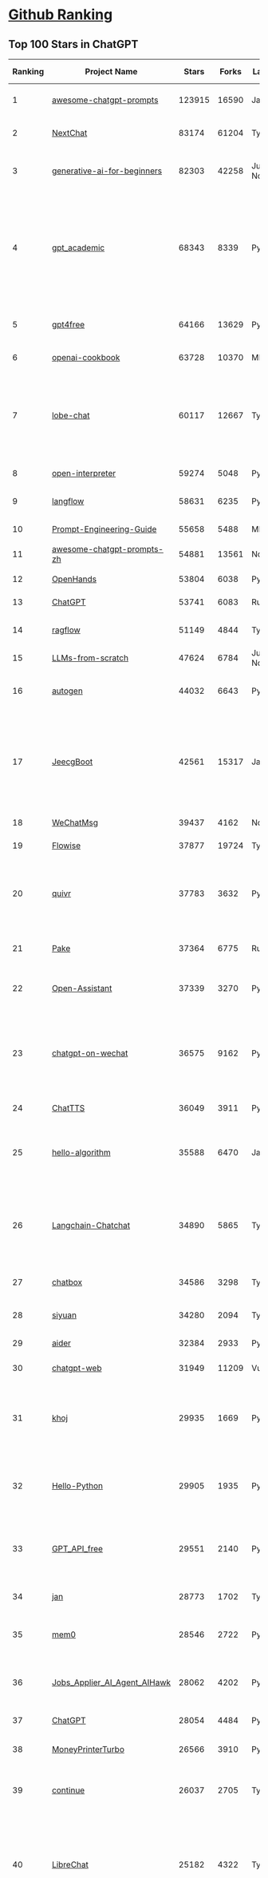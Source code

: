 [Github Ranking](../README.md)
==========

## Top 100 Stars in ChatGPT

| Ranking | Project Name | Stars | Forks | Language | Open Issues | Description | Last Commit |
| ------- | ------------ | ----- | ----- | -------- | ----------- | ----------- | ----------- |
| 1 | [awesome-chatgpt-prompts](https://github.com/f/awesome-chatgpt-prompts) | 123915 | 16590 | JavaScript | 0 | This repo includes ChatGPT prompt curation to use ChatGPT and other LLM tools better. | 2025-04-30T18:07:10Z |
| 2 | [NextChat](https://github.com/ChatGPTNextWeb/NextChat) | 83174 | 61204 | TypeScript | 626 | ✨ Light and Fast AI Assistant. Support: Web \| iOS \| MacOS \| Android \|  Linux \| Windows | 2025-04-19T08:00:42Z |
| 3 | [generative-ai-for-beginners](https://github.com/microsoft/generative-ai-for-beginners) | 82303 | 42258 | Jupyter Notebook | 10 | 21 Lessons, Get Started Building with Generative AI  🔗 https://microsoft.github.io/generative-ai-for-beginners/ | 2025-05-05T03:24:25Z |
| 4 | [gpt_academic](https://github.com/binary-husky/gpt_academic) | 68343 | 8339 | Python | 252 | 为GPT/GLM等LLM大语言模型提供实用化交互接口，特别优化论文阅读/润色/写作体验，模块化设计，支持自定义快捷按钮&函数插件，支持Python和C++等项目剖析&自译解功能，PDF/LaTex论文翻译&总结功能，支持并行问询多种LLM模型，支持chatglm3等本地模型。接入通义千问, deepseekcoder, 讯飞星火, 文心一言, llama2, rwkv, claude2, moss等。 | 2025-04-29T03:10:49Z |
| 5 | [gpt4free](https://github.com/xtekky/gpt4free) | 64166 | 13629 | Python | 25 | The official gpt4free repository \| various collection of powerful language models \| o4, o3 and deepseek r1, gpt-4.1, gemini 2.5 | 2025-05-02T15:12:17Z |
| 6 | [openai-cookbook](https://github.com/openai/openai-cookbook) | 63728 | 10370 | MDX | 31 | Examples and guides for using the OpenAI API | 2025-05-05T01:17:24Z |
| 7 | [lobe-chat](https://github.com/lobehub/lobe-chat) | 60117 | 12667 | TypeScript | 724 | 🤯 Lobe Chat - an open-source, modern-design AI chat framework. Supports Multi AI Providers( OpenAI / Claude 3 / Gemini / Ollama / DeepSeek / Qwen), Knowledge Base (file upload / knowledge management / RAG ), Multi-Modals (Plugins/Artifacts) and Thinking. One-click FREE deployment of your private ChatGPT/ Claude / DeepSeek application. | 2025-05-05T00:33:45Z |
| 8 | [open-interpreter](https://github.com/OpenInterpreter/open-interpreter) | 59274 | 5048 | Python | 216 | A natural language interface for computers | 2025-04-23T07:18:30Z |
| 9 | [langflow](https://github.com/langflow-ai/langflow) | 58631 | 6235 | Python | 418 | Langflow is a powerful tool for building and deploying AI-powered agents and workflows. | 2025-05-05T00:46:51Z |
| 10 | [Prompt-Engineering-Guide](https://github.com/dair-ai/Prompt-Engineering-Guide) | 55658 | 5488 | MDX | 142 | 🐙 Guides, papers, lecture, notebooks and resources for prompt engineering | 2025-04-25T13:35:45Z |
| 11 | [awesome-chatgpt-prompts-zh](https://github.com/PlexPt/awesome-chatgpt-prompts-zh) | 54881 | 13561 | None | 38 | ChatGPT 中文调教指南。各种场景使用指南。学习怎么让它听你的话。 | 2025-01-01T08:34:33Z |
| 12 | [OpenHands](https://github.com/All-Hands-AI/OpenHands) | 53804 | 6038 | Python | 189 | 🙌 OpenHands: Code Less, Make More | 2025-05-05T03:20:42Z |
| 13 | [ChatGPT](https://github.com/lencx/ChatGPT) | 53741 | 6083 | Rust | 797 | 🔮 ChatGPT Desktop Application (Mac, Windows and Linux) | 2024-08-29T17:58:11Z |
| 14 | [ragflow](https://github.com/infiniflow/ragflow) | 51149 | 4844 | TypeScript | 1985 | RAGFlow is an open-source RAG (Retrieval-Augmented Generation) engine based on deep document understanding. | 2025-05-03T13:09:58Z |
| 15 | [LLMs-from-scratch](https://github.com/rasbt/LLMs-from-scratch) | 47624 | 6784 | Jupyter Notebook | 0 | Implement a ChatGPT-like LLM in PyTorch from scratch, step by step | 2025-04-20T02:16:18Z |
| 16 | [autogen](https://github.com/microsoft/autogen) | 44032 | 6643 | Python | 493 | A programming framework for agentic AI 🤖 PyPi: autogen-agentchat Discord: https://aka.ms/autogen-discord Office Hour: https://aka.ms/autogen-officehour | 2025-05-02T22:57:07Z |
| 17 | [JeecgBoot](https://github.com/jeecgboot/JeecgBoot) | 42561 | 15317 | Java | 37 | 🔥一款基于AIGC和低代码引擎的AI低代码平台，旨在帮助企业快速实现低代码开发和构建、部署个性化的 AI 应用。 前后端分离 SpringBoot，SpringCloud，Ant Design&Vue3，Mybatis，Shiro！强大的代码生成器让前后端代码一键生成，无需写任何代码! 成套AI大模型功能: AI模型管理、AI应用、知识库、AI流程编排、AI对话助手等； | 2025-05-04T09:34:00Z |
| 18 | [WeChatMsg](https://github.com/LC044/WeChatMsg) | 39437 | 4162 | None | 0 | None | 2025-04-26T17:26:17Z |
| 19 | [Flowise](https://github.com/FlowiseAI/Flowise) | 37877 | 19724 | TypeScript | 543 | Drag & drop UI to build your customized LLM flow | 2025-05-04T15:30:31Z |
| 20 | [quivr](https://github.com/QuivrHQ/quivr) | 37783 | 3632 | Python | 6 | Opiniated RAG for integrating GenAI in your apps 🧠   Focus on your product rather than the RAG. Easy integration in existing products with customisation!  Any LLM: GPT4, Groq, Llama. Any Vectorstore: PGVector, Faiss. Any Files. Anyway you want.  | 2025-05-01T21:32:58Z |
| 21 | [Pake](https://github.com/tw93/Pake) | 37364 | 6775 | Rust | 51 | 🤱🏻 Turn any webpage into a desktop app with Rust.  🤱🏻 利用 Rust 轻松构建轻量级多端桌面应用 | 2025-03-25T12:35:16Z |
| 22 | [Open-Assistant](https://github.com/LAION-AI/Open-Assistant) | 37339 | 3270 | Python | 227 | OpenAssistant is a chat-based assistant that understands tasks, can interact with third-party systems, and retrieve information dynamically to do so. | 2024-08-17T01:55:35Z |
| 23 | [chatgpt-on-wechat](https://github.com/zhayujie/chatgpt-on-wechat) | 36575 | 9162 | Python | 290 | 基于大模型搭建的聊天机器人，同时支持 微信公众号、企业微信应用、飞书、钉钉 等接入，可选择GPT4.1/GPT-4o/GPT-o1/ DeepSeek/Claude/文心一言/讯飞星火/通义千问/ Gemini/GLM-4/Kimi/LinkAI，能处理文本、语音和图片，访问操作系统和互联网，支持基于自有知识库进行定制企业智能客服。 | 2025-04-20T09:22:54Z |
| 24 | [ChatTTS](https://github.com/2noise/ChatTTS) | 36049 | 3911 | Python | 63 | A generative speech model for daily dialogue. | 2025-03-14T03:34:46Z |
| 25 | [hello-algorithm](https://github.com/geekxh/hello-algorithm) | 35588 | 6470 | Java | 12 | 🌍 针对小白的算法训练 \| 包括四部分：①.大厂面经 ②.力扣图解  ③.千本开源电子书 ④.百张技术思维导图（项目花了上百小时，希望可以点 star 支持，🌹感谢~）推荐免费ChatGPT使用网站 | 2023-06-13T04:13:17Z |
| 26 | [Langchain-Chatchat](https://github.com/chatchat-space/Langchain-Chatchat) | 34890 | 5865 | TypeScript | 195 | Langchain-Chatchat（原Langchain-ChatGLM）基于 Langchain 与 ChatGLM, Qwen 与 Llama 等语言模型的 RAG 与 Agent 应用 \| Langchain-Chatchat (formerly langchain-ChatGLM), local knowledge based LLM (like ChatGLM, Qwen and Llama) RAG and Agent app with langchain  | 2025-03-25T15:45:51Z |
| 27 | [chatbox](https://github.com/chatboxai/chatbox) | 34586 | 3298 | TypeScript | 677 | User-friendly Desktop Client App for AI Models/LLMs (GPT, Claude, Gemini, Ollama...) | 2025-04-27T14:53:01Z |
| 28 | [siyuan](https://github.com/siyuan-note/siyuan) | 34280 | 2094 | TypeScript | 336 | A privacy-first, self-hosted, fully open source personal knowledge management software, written in typescript and golang. | 2025-05-05T03:44:03Z |
| 29 | [aider](https://github.com/Aider-AI/aider) | 32384 | 2933 | Python | 780 | aider is AI pair programming in your terminal | 2025-05-02T14:21:29Z |
| 30 | [chatgpt-web](https://github.com/Chanzhaoyu/chatgpt-web) | 31949 | 11209 | Vue | 0 | 用 Express 和  Vue3 搭建的 ChatGPT 演示网页 | 2024-08-16T15:26:57Z |
| 31 | [khoj](https://github.com/khoj-ai/khoj) | 29935 | 1669 | Python | 67 | Your AI second brain. Self-hostable. Get answers from the web or your docs. Build custom agents, schedule automations, do deep research. Turn any online or local LLM into your personal, autonomous AI (gpt, claude, gemini, llama, qwen, mistral). Get started - free. | 2025-05-03T02:29:40Z |
| 32 | [Hello-Python](https://github.com/mouredev/Hello-Python) | 29905 | 1935 | Python | 21 | Curso para aprender el lenguaje de programación Python desde cero y para principiantes. 100 clases, 44 horas en vídeo, código, proyectos y grupo de chat. Fundamentos, frontend, backend, testing, IA... | 2025-02-28T12:39:35Z |
| 33 | [GPT_API_free](https://github.com/chatanywhere/GPT_API_free) | 29551 | 2140 | Python | 9 | Free ChatGPT&DeepSeek API Key，免费ChatGPT&DeepSeek API。免费接入DeepSeek API和GPT4 API，支持 gpt \| deepseek \| claude \| gemini \| grok 等排名靠前的常用大模型。 | 2025-04-19T03:10:33Z |
| 34 | [jan](https://github.com/menloresearch/jan) | 28773 | 1702 | TypeScript | 118 | Jan is an open source alternative to ChatGPT that runs 100% offline on your computer | 2025-05-05T03:46:54Z |
| 35 | [mem0](https://github.com/mem0ai/mem0) | 28546 | 2722 | Python | 252 | Memory for AI Agents; SOTA in AI Agent Memory, beating OpenAI Memory in accuracy by 26% - https://mem0.ai/research | 2025-05-03T09:47:10Z |
| 36 | [Jobs_Applier_AI_Agent_AIHawk](https://github.com/feder-cr/Jobs_Applier_AI_Agent_AIHawk) | 28062 | 4202 | Python | 40 | AIHawk aims to easy job hunt process by automating the job application process. Utilizing artificial intelligence, it enables users to apply for multiple jobs in a tailored way. | 2025-05-03T19:46:29Z |
| 37 | [ChatGPT](https://github.com/acheong08/ChatGPT) | 28054 | 4484 | Python | 11 | Reverse engineered ChatGPT API | 2023-08-02T06:02:10Z |
| 38 | [MoneyPrinterTurbo](https://github.com/harry0703/MoneyPrinterTurbo) | 26566 | 3910 | Python | 121 | 利用AI大模型，一键生成高清短视频 Generate short videos with one click using AI LLM. | 2025-04-27T05:35:46Z |
| 39 | [continue](https://github.com/continuedev/continue) | 26037 | 2705 | TypeScript | 797 | ⏩ Create, share, and use custom AI code assistants with our open-source IDE extensions and hub of models, rules, prompts, docs, and other building blocks | 2025-05-05T03:43:57Z |
| 40 | [LibreChat](https://github.com/danny-avila/LibreChat) | 25182 | 4322 | TypeScript | 148 | Enhanced ChatGPT Clone: Features Agents, DeepSeek, Anthropic, AWS, OpenAI, Assistants API, Azure, Groq, o1, GPT-4o, Mistral, OpenRouter, Vertex AI, Gemini, Artifacts, AI model switching, message search, Code Interpreter, langchain, DALL-E-3, OpenAPI Actions, Functions, Secure Multi-User Auth, Presets, open-source for self-hosting. Active project. | 2025-05-05T00:32:46Z |
| 41 | [one-api](https://github.com/songquanpeng/one-api) | 25007 | 5146 | JavaScript | 851 | LLM API 管理 & 分发系统，支持 OpenAI、Azure、Anthropic Claude、Google Gemini、DeepSeek、字节豆包、ChatGLM、文心一言、讯飞星火、通义千问、360 智脑、腾讯混元等主流模型，统一 API 适配，可用于 key 管理与二次分发。单可执行文件，提供 Docker 镜像，一键部署，开箱即用。LLM API management & key redistribution system, unifying multiple providers under a single API. Single binary, Docker-ready, with an English UI. | 2025-02-21T11:30:22Z |
| 42 | [openai-translator](https://github.com/openai-translator/openai-translator) | 24390 | 1784 | TypeScript | 477 | 基于 ChatGPT API 的划词翻译浏览器插件和跨平台桌面端应用    -    Browser extension and cross-platform desktop application for translation based on ChatGPT API. | 2024-11-16T20:34:00Z |
| 43 | [Chat2DB](https://github.com/CodePhiliaX/Chat2DB) | 22741 | 2461 | Java | 449 | 🔥🔥🔥AI-driven database tool and SQL client, The hottest GUI client, supporting MySQL, Oracle, PostgreSQL, DB2, SQL Server, DB2, SQLite, H2, ClickHouse, and more. | 2025-03-05T07:57:52Z |
| 44 | [LLaVA](https://github.com/haotian-liu/LLaVA) | 22368 | 2465 | Python | 1066 | [NeurIPS'23 Oral] Visual Instruction Tuning (LLaVA) built towards GPT-4V level capabilities and beyond. | 2024-08-12T09:52:38Z |
| 45 | [chatgpt-retrieval-plugin](https://github.com/openai/chatgpt-retrieval-plugin) | 21178 | 3690 | Python | 168 | The ChatGPT Retrieval Plugin lets you easily find personal or work documents by asking questions in natural language. | 2024-07-04T22:00:16Z |
| 46 | [SmsForwarder](https://github.com/pppscn/SmsForwarder) | 20838 | 2724 | Kotlin | 15 | 短信转发器——监控Android手机短信、来电、APP通知，并根据指定规则转发到其他手机：钉钉群自定义机器人、钉钉企业内机器人、企业微信群机器人、飞书机器人、企业微信应用消息、邮箱、bark、webhook、Telegram机器人、Server酱、PushPlus、手机短信等。包括主动控制服务端与客户端，让你轻松远程发短信、查短信、查通话、查话簿、查电量等。（V3.0 新增）PS.这个APK主要是学习与自用，如有BUG请提ISSUE，同时欢迎大家提PR指正 | 2025-04-29T05:35:50Z |
| 47 | [haystack](https://github.com/deepset-ai/haystack) | 20550 | 2152 | Python | 124 | AI orchestration framework to build customizable, production-ready LLM applications. Connect components (models, vector DBs, file converters) to pipelines or agents that can interact with your data. With advanced retrieval methods, it's best suited for building RAG, question answering, semantic search or conversational agent chatbots. | 2025-05-02T16:31:34Z |
| 48 | [architecture.of.internet-product](https://github.com/davideuler/architecture.of.internet-product) | 20266 | 4685 | HTML | 3 | 互联网公司技术架构，微信/淘宝/微博/腾讯/阿里/美团点评/百度/OpenAI/Google/Facebook/Amazon/eBay的架构，欢迎PR补充 | 2024-02-17T12:02:24Z |
| 49 | [best-of-ml-python](https://github.com/ml-tooling/best-of-ml-python) | 20010 | 2765 | None | 23 | 🏆 A ranked list of awesome machine learning Python libraries. Updated weekly. | 2025-05-01T15:10:03Z |
| 50 | [awesome-free-chatgpt](https://github.com/LiLittleCat/awesome-free-chatgpt) | 19824 | 1375 | Python | 56 | 🆓免费的 ChatGPT 镜像网站列表，持续更新。List of free ChatGPT mirror sites, continuously updated.  | 2025-04-01T10:20:27Z |
| 51 | [ChatPaper](https://github.com/kaixindelele/ChatPaper) | 18883 | 1947 | Python | 68 | Use ChatGPT to summarize the arXiv papers. 全流程加速科研，利用chatgpt进行论文全文总结+专业翻译+润色+审稿+审稿回复 | 2024-04-04T02:45:02Z |
| 52 | [vpncn.github.io](https://github.com/vpncn/vpncn.github.io) | 17289 | 1535 | HTML | 0 | 2025中国翻墙软件VPN推荐以及科学上网避坑，稳定好用。对比SSR机场、蓝灯、V2ray、老王VPN、VPS搭建梯子等科学上网与翻墙软件，中国最新科学上网翻墙梯子VPN下载推荐，访问Chatgpt。 | 2025-03-08T15:06:14Z |
| 53 | [carrot](https://github.com/xx025/carrot) | 17068 | 1448 | None | 0 | Free ChatGPT Site List 这儿为你准备了众多免费好用的ChatGPT镜像站点 | 2025-04-15T15:23:09Z |
| 54 | [FinGPT](https://github.com/AI4Finance-Foundation/FinGPT) | 16056 | 2265 | Jupyter Notebook | 70 | FinGPT: Open-Source Financial Large Language Models!  Revolutionize 🔥    We release the trained model on HuggingFace. | 2024-12-26T03:22:34Z |
| 55 | [ai-chatbot](https://github.com/vercel/ai-chatbot) | 15926 | 4247 | TypeScript | 187 | A full-featured, hackable Next.js AI chatbot built by Vercel | 2025-05-03T07:33:13Z |
| 56 | [ChatALL](https://github.com/ai-shifu/ChatALL) | 15776 | 1673 | JavaScript | 222 |  Concurrently chat with ChatGPT, Bing Chat, Bard, Alpaca, Vicuna, Claude, ChatGLM, MOSS, 讯飞星火, 文心一言 and more, discover the best answers | 2025-04-20T18:12:53Z |
| 57 | [DocsGPT](https://github.com/arc53/DocsGPT) | 15598 | 1659 | TypeScript | 25 | DocsGPT is an open-source genAI tool that helps users get reliable answers from knowledge source, while avoiding hallucinations. It enables private and reliable information retrieval, with tooling and agentic system capability built in. | 2025-05-04T23:09:06Z |
| 58 | [repomix](https://github.com/yamadashy/repomix) | 15430 | 668 | TypeScript | 76 | 📦 Repomix (formerly Repopack) is a powerful tool that packs your entire repository into a single, AI-friendly file. Perfect for when you need to feed your codebase to Large Language Models (LLMs) or other AI tools like Claude, ChatGPT, DeepSeek, Perplexity, Gemini, Gemma, Llama, Grok, and more. | 2025-05-05T02:08:03Z |
| 59 | [ChuanhuChatGPT](https://github.com/GaiZhenbiao/ChuanhuChatGPT) | 15425 | 2285 | Python | 122 | GUI for ChatGPT API and many LLMs. Supports agents, file-based QA, GPT finetuning and query with web search. All with a neat UI. | 2025-03-13T09:36:38Z |
| 60 | [web-llm](https://github.com/mlc-ai/web-llm) | 15362 | 1009 | TypeScript | 101 | High-performance In-browser LLM Inference Engine  | 2025-05-05T03:17:42Z |
| 61 | [kirara-ai](https://github.com/lss233/kirara-ai) | 15167 | 1668 | Python | 164 | 🤖 可 DIY 的 多模态 AI 聊天机器人 \| 🚀 快速接入 微信、 QQ、Telegram、等聊天平台 \| 🦈支持DeepSeek、Grok、Claude、Ollama、Gemini、OpenAI \| 工作流系统、网页搜索、AI画图、人设调教、虚拟女仆、语音对话 \|  | 2025-05-04T21:34:51Z |
| 62 | [leedl-tutorial](https://github.com/datawhalechina/leedl-tutorial) | 15041 | 3019 | Jupyter Notebook | 6 | 《李宏毅深度学习教程》（李宏毅老师推荐👍，苹果书🍎），PDF下载地址：https://github.com/datawhalechina/leedl-tutorial/releases | 2025-05-01T05:45:36Z |
| 63 | [KeepChatGPT](https://github.com/xcanwin/KeepChatGPT) | 14805 | 730 | JavaScript | 97 | 这是一款提高ChatGPT的数据安全能力和效率的插件。并且免费共享大量创新功能，如：自动刷新、保持活跃、数据安全、取消审计、克隆对话、言无不尽、净化页面、展示大屏、拦截跟踪、日新月异、明察秋毫等。让我们的AI体验无比安全、顺畅、丝滑、高效、简洁。 | 2025-04-15T14:27:08Z |
| 64 | [open-im-server](https://github.com/openimsdk/open-im-server) | 14645 | 2576 | Go | 95 | IM Chat ChatGPT | 2025-04-25T07:57:39Z |
| 65 | [novel](https://github.com/steven-tey/novel) | 14557 | 1197 | TypeScript | 103 | Notion-style WYSIWYG editor with AI-powered autocompletion. | 2025-01-18T14:26:33Z |
| 66 | [botpress](https://github.com/botpress/botpress) | 13618 | 1981 | TypeScript | 9 | The open-source hub to build & deploy GPT/LLM Agents ⚡️ | 2025-05-02T20:30:09Z |
| 67 | [RWKV-LM](https://github.com/BlinkDL/RWKV-LM) | 13568 | 913 | Python | 105 | RWKV (pronounced RwaKuv) is an RNN with great LLM performance, which can also be directly trained like a GPT transformer (parallelizable). We are at RWKV-7 "Goose". So it's combining the best of RNN and transformer - great performance, linear time, constant space (no kv-cache), fast training, infinite ctx_len, and free sentence embedding. | 2025-04-30T08:54:05Z |
| 68 | [CosyVoice](https://github.com/FunAudioLLM/CosyVoice) | 13544 | 1373 | Python | 674 | Multi-lingual large voice generation model, providing inference, training and deployment full-stack ability. | 2025-05-04T08:27:47Z |
| 69 | [wechat-chatgpt](https://github.com/fuergaosi233/wechat-chatgpt) | 13313 | 3842 | TypeScript | 0 | Use ChatGPT On Wechat via wechaty | 2024-05-20T09:44:41Z |
| 70 | [chatgpt-google-extension](https://github.com/wong2/chatgpt-google-extension) | 13239 | 1493 | TypeScript | 97 | This project is deprecated. Check my new project ChatHub: | 2024-08-14T17:49:27Z |
| 71 | [onyx](https://github.com/onyx-dot-app/onyx) | 12774 | 1652 | Python | 215 | Gen-AI Chat for Teams - Think ChatGPT if it had access to your team's unique knowledge. | 2025-05-05T01:59:52Z |
| 72 | [void](https://github.com/voideditor/void) | 12235 | 776 | TypeScript | 36 | None | 2025-05-05T02:33:30Z |
| 73 | [MOSS](https://github.com/OpenMOSS/MOSS) | 12044 | 1146 | Python | 235 | An open-source tool-augmented conversational language model from Fudan University | 2024-07-13T14:52:59Z |
| 74 | [gorilla](https://github.com/ShishirPatil/gorilla) | 12037 | 1104 | Python | 102 | Gorilla: Training and Evaluating LLMs for Function Calls (Tool Calls) | 2025-05-02T21:27:31Z |
| 75 | [h2ogpt](https://github.com/h2oai/h2ogpt) | 11793 | 1291 | Python | 287 | Private chat with local GPT with document, images, video, etc. 100% private, Apache 2.0. Supports oLLaMa, Mixtral, llama.cpp, and more. Demo: https://gpt.h2o.ai/ https://gpt-docs.h2o.ai/ | 2025-05-04T15:03:38Z |
| 76 | [MoneyPrinter](https://github.com/FujiwaraChoki/MoneyPrinter) | 11673 | 1504 | Python | 6 | Automate Creation of YouTube Shorts using MoviePy. | 2025-03-20T07:46:34Z |
| 77 | [LLMSurvey](https://github.com/RUCAIBox/LLMSurvey) | 11434 | 883 | Python | 21 | The official GitHub page for the survey paper "A Survey of Large Language Models". | 2025-03-11T09:51:42Z |
| 78 | [awesome-chatgpt-zh](https://github.com/EmbraceAGI/awesome-chatgpt-zh) | 11120 | 923 | Python | 0 | ChatGPT 中文指南🔥，ChatGPT 中文调教指南，指令指南，应用开发指南，精选资源清单，更好的使用 chatGPT 让你的生产力 up up up! 🚀 | 2024-11-05T10:24:21Z |
| 79 | [mi-gpt](https://github.com/idootop/mi-gpt) | 10983 | 1415 | TypeScript | 3 | 🏠 将小爱音箱接入 ChatGPT 和豆包，改造成你的专属语音助手。 | 2025-04-14T08:42:38Z |
| 80 | [llama-gpt](https://github.com/getumbrel/llama-gpt) | 10963 | 711 | TypeScript | 84 | A self-hosted, offline, ChatGPT-like chatbot. Powered by Llama 2. 100% private, with no data leaving your device. New: Code Llama support! | 2024-04-23T18:56:06Z |
| 81 | [LangBot](https://github.com/RockChinQ/LangBot) | 10892 | 814 | Python | 92 | 😎简单易用、🧩丰富生态 - 大模型原生即时通信机器人平台 \| 适配 QQ / 微信（企业微信、个人微信）/ 飞书 / 钉钉 / Discord / Telegram / Slack 等平台 \| 支持 ChatGPT、DeepSeek、Dify、Claude、Gemini、xAI、PPIO、Ollama、LM Studio、阿里云百炼、火山方舟、SiliconFlow、Qwen、Moonshot、ChatGLM、SillyTraven、MCP 等 LLM 的机器人 / Agent \| LLM-based instant messaging bots platform, supports Discord, Telegram, WeChat, Lark, DingTalk, QQ, Slack | 2025-05-04T08:05:02Z |
| 82 | [shell_gpt](https://github.com/TheR1D/shell_gpt) | 10802 | 853 | Python | 82 | A command-line productivity tool powered by AI large language models like GPT-4, will help you accomplish your tasks faster and more efficiently. | 2025-04-11T08:40:09Z |
| 83 | [open-saas](https://github.com/wasp-lang/open-saas) | 10747 | 1091 | TypeScript | 78 | A free, open-source SaaS app starter for React & Node.js with superpowers. Full-featured. Community-driven. | 2025-04-29T12:03:53Z |
| 84 | [chatGPTBox](https://github.com/josStorer/chatGPTBox) | 10498 | 806 | JavaScript | 329 | Integrating ChatGPT into your browser deeply, everything you need is here | 2025-01-31T10:37:06Z |
| 85 | [promptflow](https://github.com/microsoft/promptflow) | 10318 | 969 | Python | 68 | Build high-quality LLM apps - from prototyping, testing to production deployment and monitoring. | 2025-05-02T17:31:03Z |
| 86 | [go-openai](https://github.com/sashabaranov/go-openai) | 9921 | 1573 | Go | 140 | OpenAI ChatGPT, GPT-3, GPT-4, DALL·E, Whisper API wrapper for Go | 2025-05-04T14:45:40Z |
| 87 | [chainlit](https://github.com/Chainlit/chainlit) | 9521 | 1280 | TypeScript | 350 | Build Conversational AI in minutes ⚡️ | 2025-05-01T08:18:43Z |
| 88 | [LangGPT](https://github.com/langgptai/LangGPT) | 9500 | 760 | Jupyter Notebook | 0 | LangGPT: Empowering everyone to become a prompt expert!🚀  Structured Prompt，Language of GPT, 结构化提示词，结构化Prompt, Created by 「云中江树」 | 2025-04-30T00:39:23Z |
| 89 | [ChatRWKV](https://github.com/BlinkDL/ChatRWKV) | 9479 | 704 | Python | 34 | ChatRWKV is like ChatGPT but powered by RWKV (100% RNN) language model, and open source. | 2025-05-02T05:44:41Z |
| 90 | [supermemory](https://github.com/supermemoryai/supermemory) | 9433 | 905 | TypeScript | 12 | Build your own second brain with supermemory. It's a ChatGPT for your bookmarks. Import tweets or save websites and content using the chrome extension. | 2025-04-10T18:22:19Z |
| 91 | [Bob](https://github.com/ripperhe/Bob) | 9279 | 520 | None | 107 | Bob 是一款 macOS 平台的翻译和 OCR 软件。 | 2025-01-24T08:30:17Z |
| 92 | [BingGPT](https://github.com/dice2o/BingGPT) | 9177 | 704 | JavaScript | 235 | Desktop application of new Bing's AI-powered chat (Windows, macOS and Linux) | 2024-02-08T15:06:01Z |
| 93 | [hamulete](https://github.com/hoochanlon/hamulete) | 9080 | 1877 | Python | 0 | 🏔️国立台湾大学、新加坡国立大学、早稻田大学、东京大学，中央研究院（台湾）以及中国重点高校及科研机构，社科、经济、数学、博弈论、哲学、系统工程类学术论文等知识库。 | 2025-02-14T08:23:04Z |
| 94 | [chatgpt_system_prompt](https://github.com/LouisShark/chatgpt_system_prompt) | 9017 | 1286 | HTML | 0 | A collection of GPT system prompts and various prompt injection/leaking knowledge. | 2025-04-25T08:24:32Z |
| 95 | [ChatGPT_DAN](https://github.com/0xk1h0/ChatGPT_DAN) | 8955 | 784 | None | 62 | ChatGPT DAN, Jailbreaks prompt | 2024-08-17T04:06:53Z |
| 96 | [go-proxy-bingai](https://github.com/adams549659584/go-proxy-bingai) | 8747 | 12985 | HTML | 217 | 用 Vue3 和 Go 搭建的微软 New Bing 演示站点，拥有一致的 UI 体验，支持 ChatGPT 提示词，国内可用。 | 2024-03-20T07:24:11Z |
| 97 | [chat-ui](https://github.com/huggingface/chat-ui) | 8663 | 1298 | TypeScript | 311 | Open source codebase powering the HuggingChat app | 2025-05-01T00:00:29Z |
| 98 | [LMFlow](https://github.com/OptimalScale/LMFlow) | 8413 | 833 | Python | 73 | An Extensible Toolkit for Finetuning and Inference of Large Foundation Models. Large Models for All. | 2025-04-30T12:16:38Z |
| 99 | [BetterChatGPT](https://github.com/ztjhz/BetterChatGPT) | 8382 | 2794 | TypeScript | 215 | An amazing UI for OpenAI's ChatGPT (Website + Windows + MacOS + Linux) | 2024-08-14T10:26:46Z |
| 100 | [coai](https://github.com/coaidev/coai) | 8298 | 1114 | TypeScript | 18 | 🚀 Next Generation AI One-Stop Internationalization Solution. 🚀 下一代 AI 一站式 B/C 端解决方案，支持 OpenAI，Midjourney，Claude，讯飞星火，Stable Diffusion，DALL·E，ChatGLM，通义千问，腾讯混元，360 智脑，百川 AI，火山方舟，新必应，Gemini，Moonshot 等模型，支持对话分享，自定义预设，云端同步，模型市场，支持弹性计费和订阅计划模式，支持图片解析，支持联网搜索，支持模型缓存，丰富美观的后台管理与仪表盘数据统计。 | 2025-04-30T19:12:53Z |


